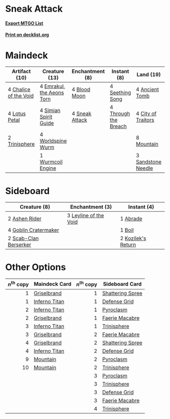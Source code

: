 # Sneak Attack

#### [Export MTGO List](../collection/Sneak%20Attack/Sneak%20Attack.txt)
#### [Print on decklist.org](http://decklist.org/?deckmain=4%09Ancient%20Tomb%0A4%09Blood%20Moon%0A4%09Chalice%20of%20the%20Void%0A2%09Chandra,%20Torch%20of%20Defiance%0A4%09City%20of%20Traitors%0A4%09Emrakul,%20the%20Aeons%20Torn%0A4%09Lotus%20Petal%0A8%09Mountain%0A3%09Sandstone%20Needle%0A4%09Seething%20Song%0A4%09Simian%20Spirit%20Guide%0A4%09Sneak%20Attack%0A4%09Through%20the%20Breach%0A2%09Trinisphere%0A4%09Worldspine%20Wurm%0A1%09Wurmcoil%20Engine&deckside=1%09Abrade%0A2%09Ashen%20Rider%0A1%09Boil%0A4%09Goblin%20Cratermaker%0A2%09Kozilek's%20Return%0A3%09Leyline%20of%20the%20Void%0A2%09Scab-Clan%20Berserker)
# Maindeck

|                                         Artifact (10)                                          |                                           Creature (13)                                            |                                     Enchantment (8)                                     |                                          Instant (8)                                          |                                          Land (19)                                          |                                           Planeswalker (2)                                            |
|------------------------------------------------------------------------------------------------|----------------------------------------------------------------------------------------------------|-----------------------------------------------------------------------------------------|-----------------------------------------------------------------------------------------------|---------------------------------------------------------------------------------------------|-------------------------------------------------------------------------------------------------------|
|4 [Chalice of the Void](http://gatherer.wizards.com/Pages/Card/Details.aspx?multiverseid=370411)|4 [Emrakul, the Aeons Torn](http://gatherer.wizards.com/Pages/Card/Details.aspx?multiverseid=397905)|4 [Blood Moon](http://gatherer.wizards.com/Pages/Card/Details.aspx?multiverseid=370419)  |4 [Seething Song](http://gatherer.wizards.com/Pages/Card/Details.aspx?multiverseid=243487)     |4 [Ancient Tomb](http://gatherer.wizards.com/Pages/Card/Details.aspx?multiverseid=382842)    |2 [Chandra, Torch of Defiance](http://gatherer.wizards.com/Pages/Card/Details.aspx?multiverseid=417683)|
|4 [Lotus Petal](http://gatherer.wizards.com/Pages/Card/Details.aspx?multiverseid=420602)        |4 [Simian Spirit Guide](http://gatherer.wizards.com/Pages/Card/Details.aspx?multiverseid=442137)    |4 [Sneak Attack](http://gatherer.wizards.com/Pages/Card/Details.aspx?multiverseid=413690)|4 [Through the Breach](http://gatherer.wizards.com/Pages/Card/Details.aspx?multiverseid=430684)|4 [City of Traitors](http://gatherer.wizards.com/Pages/Card/Details.aspx?multiverseid=397543)|                                                                                                       |
|2 [Trinisphere](http://gatherer.wizards.com/Pages/Card/Details.aspx?multiverseid=425823)        |4 [Worldspine Wurm](http://gatherer.wizards.com/Pages/Card/Details.aspx?multiverseid=253575)        |                                                                                         |                                                                                               |8 [Mountain](http://gatherer.wizards.com/Pages/Card/Details.aspx?multiverseid=439604)        |                                                                                                       |
|                                                                                                |1 [Wurmcoil Engine](http://gatherer.wizards.com/Pages/Card/Details.aspx?multiverseid=425825)        |                                                                                         |                                                                                               |3 [Sandstone Needle](http://gatherer.wizards.com/Pages/Card/Details.aspx?multiverseid=19645) |                                                                                                       |


# Sideboard

|                                          Creature (8)                                          |                                        Enchantment (3)                                         |                                         Instant (4)                                         |
|------------------------------------------------------------------------------------------------|------------------------------------------------------------------------------------------------|---------------------------------------------------------------------------------------------|
|2 [Ashen Rider](http://gatherer.wizards.com/Pages/Card/Details.aspx?multiverseid=373689)        |3 [Leyline of the Void](http://gatherer.wizards.com/Pages/Card/Details.aspx?multiverseid=205013)|1 [Abrade](http://gatherer.wizards.com/Pages/Card/Details.aspx?multiverseid=430772)          |
|4 [Goblin Cratermaker](http://gatherer.wizards.com/Pages/Card/Details.aspx?multiverseid=452853) |                                                                                                |1 [Boil](http://gatherer.wizards.com/Pages/Card/Details.aspx?multiverseid=430682)            |
|2 [Scab-Clan Berserker](http://gatherer.wizards.com/Pages/Card/Details.aspx?multiverseid=398461)|                                                                                                |2 [Kozilek's Return](http://gatherer.wizards.com/Pages/Card/Details.aspx?multiverseid=407608)|


# Other Options

|*n*<sup>th</sup> copy|                                     Maindeck Card                                      |*n*<sup>th</sup> copy|                                      Sideboard Card                                      |
|--------------------:|----------------------------------------------------------------------------------------|--------------------:|------------------------------------------------------------------------------------------|
|                    1|[Griselbrand](http://gatherer.wizards.com/Pages/Card/Details.aspx?multiverseid=425897)  |                    1|[Shattering Spree](http://gatherer.wizards.com/Pages/Card/Details.aspx?multiverseid=97233)|
|                    1|[Inferno Titan](http://gatherer.wizards.com/Pages/Card/Details.aspx?multiverseid=446845)|                    1|[Defense Grid](http://gatherer.wizards.com/Pages/Card/Details.aspx?multiverseid=425805)   |
|                    2|[Inferno Titan](http://gatherer.wizards.com/Pages/Card/Details.aspx?multiverseid=446845)|                    1|[Pyroclasm](http://gatherer.wizards.com/Pages/Card/Details.aspx?multiverseid=4354)        |
|                    2|[Griselbrand](http://gatherer.wizards.com/Pages/Card/Details.aspx?multiverseid=425897)  |                    1|[Faerie Macabre](http://gatherer.wizards.com/Pages/Card/Details.aspx?multiverseid=370410) |
|                    3|[Inferno Titan](http://gatherer.wizards.com/Pages/Card/Details.aspx?multiverseid=446845)|                    1|[Trinisphere](http://gatherer.wizards.com/Pages/Card/Details.aspx?multiverseid=425823)    |
|                    3|[Griselbrand](http://gatherer.wizards.com/Pages/Card/Details.aspx?multiverseid=425897)  |                    2|[Faerie Macabre](http://gatherer.wizards.com/Pages/Card/Details.aspx?multiverseid=370410) |
|                    4|[Griselbrand](http://gatherer.wizards.com/Pages/Card/Details.aspx?multiverseid=425897)  |                    2|[Shattering Spree](http://gatherer.wizards.com/Pages/Card/Details.aspx?multiverseid=97233)|
|                    4|[Inferno Titan](http://gatherer.wizards.com/Pages/Card/Details.aspx?multiverseid=446845)|                    2|[Defense Grid](http://gatherer.wizards.com/Pages/Card/Details.aspx?multiverseid=425805)   |
|                    9|[Mountain](http://gatherer.wizards.com/Pages/Card/Details.aspx?multiverseid=439604)     |                    2|[Pyroclasm](http://gatherer.wizards.com/Pages/Card/Details.aspx?multiverseid=4354)        |
|                   10|[Mountain](http://gatherer.wizards.com/Pages/Card/Details.aspx?multiverseid=439604)     |                    2|[Trinisphere](http://gatherer.wizards.com/Pages/Card/Details.aspx?multiverseid=425823)    |
|                     |                                                                                        |                    3|[Pyroclasm](http://gatherer.wizards.com/Pages/Card/Details.aspx?multiverseid=4354)        |
|                     |                                                                                        |                    3|[Trinisphere](http://gatherer.wizards.com/Pages/Card/Details.aspx?multiverseid=425823)    |
|                     |                                                                                        |                    3|[Defense Grid](http://gatherer.wizards.com/Pages/Card/Details.aspx?multiverseid=425805)   |
|                     |                                                                                        |                    3|[Faerie Macabre](http://gatherer.wizards.com/Pages/Card/Details.aspx?multiverseid=370410) |
|                     |                                                                                        |                    4|[Trinisphere](http://gatherer.wizards.com/Pages/Card/Details.aspx?multiverseid=425823)    |

